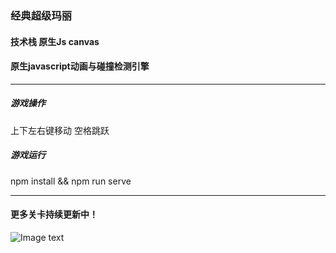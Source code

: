 ### 经典超级玛丽

#### 技术栈 原生Js canvas

#### 原生javascript动画与碰撞检测引擎

*** 

##### 游戏操作
上下左右键移动 空格跳跃 

##### 游戏运行
npm install && npm run serve

***

#### 更多关卡持续更新中！

![Image text](https://raw.githubusercontent.com/mia1232/ClassicSuperMario/master/screenShots/gamescreenShot1.jpeg)


